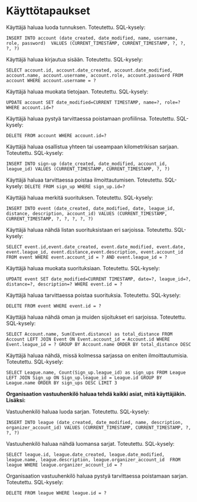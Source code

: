 # Käyttötapaukset

Käyttäjä haluaa luoda tunnuksen. Toteutettu. SQL-kysely: 

`INSERT INTO account (date_created, date_modified, name, username, role, password) 
VALUES (CURRENT_TIMESTAMP, CURRENT_TIMESTAMP, ?, ?, ?, ?)`

Käyttäjä haluaa kirjautua sisään. Toteutettu. SQL-kysely: 

`SELECT account.id, account.date_created, account.date_modified, account.name, account.username, account.role, account.password FROM account WHERE account.username = ?`

Käyttäjä haluaa muokata tietojaan. Toteutettu. SQL-kysely:

`UPDATE account SET date_modified=CURRENT TIMESTAMP, name=?, role=? WHERE account.id=?`

Käyttäjä haluaa pystyä tarvittaessa poistamaan profiilinsa. Toteutettu. SQL-kysely:

`DELETE FROM account WHERE account.id=?`

Käyttäjä haluaa osallistua yhteen tai useampaan kilometrikisan sarjaan. Toteutettu. SQL-kysely:

`INSERT INTO sign-up (date_created, date_modified, account_id, league_id)
VALUES (CURRENT_TIMESTAMP, CURRENT_TIMESTAMP, ?, ?)`

Käyttäjä haluaa tarvittaessa poistaa ilmoittautumisen. Toteutettu. SQL-kysely:
`DELETE FROM sign_up WHERE sign_up.id=?`

Käyttäjä haluaa merkitä suorituksen. Toteutettu. SQL-kysely:

`INSERT INTO event (date_created, date_modified, date, league_id, distance, description, account_id)
VALUES (CURRENT_TIMESTAMP, CURRENT_TIMESTAMP, ?, ?, ?, ?, ?)`

Käyttäjä haluaa nähdä listan suorituksistaan eri sarjoissa. Toteutettu. SQL-kysely:

`SELECT event.id,event.date_created, event.date_modified, event.date, event.league_id, event.distance,event.description, event.account_id FROM event WHERE event.account_id = ? AND event.league_id = ?` 

Käyttäjä haluaa muokata suorituksiaan. Toteutettu. SQL-kysely:

`UPDATE event SET date_modified=CURRENT TIMESTAMP, date=?, league_id=?, distance=?, description=?
WHERE event.id = ?`

Käyttäjä haluaa tarvittaessa poistaa suorituksia. Toteutettu. SQL-kysely:

`DELETE FROM event WHERE event.id = ?`

Käyttäjä haluaa nähdä oman ja muiden sijoitukset eri sarjoissa. Toteutettu. SQL-kysely:

`SELECT Account.name, Sum(Event.distance) as total_distance FROM Account LEFT JOIN Event ON Event.account_id = Account.id WHERE Event.league_id = ? GROUP BY Account.name ORDER BY total_distance DESC`

Käyttäjä haluaa nähdä, missä kolmessa sarjassa on eniten ilmoittautumisia. Toteutettu. SQL-kysely:

`SELECT League.name, Count(Sign_up.league_id) as sign_ups FROM League LEFT JOIN Sign_up ON Sign_up.league_id = League.id GROUP BY League.name ORDER BY sign_ups DESC LIMIT 3`

**Organisaation vastuuhenkilö haluaa tehdä kaikki asiat, mitä käyttäjäkin. Lisäksi:**

Vastuuhenkilö haluaa luoda sarjan. Toteutettu. SQL-kysely:

`INSERT INTO league (date_created, date_modified, name, description, organizer_account_id)
VALUES (CURRENT_TIMESTAMP, CURRENT_TIMESTAMP, ?, ?, ?)`

Vastuuhenkilö haluaa nähdä luomansa sarjat. Toteutettu. SQL-kysely:

`SELECT league.id, league.date_created, league.date_modified, league.name, league.description, league.organizer_account_id 
FROM league WHERE league.organizer_account_id = ?`

Organisaation vastuuhenkilö haluaa pystyä tarvittaessa poistamaan sarjan. Toteutettu. SQL-kysely:

`DELETE FROM league WHERE league.id = ?`
